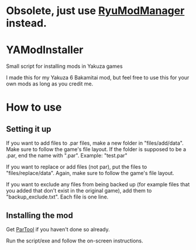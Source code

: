 # Obsolete, just use [RyuModManager](https://github.com/SutandoTsukai181/RyuModManager) instead. 

# YAModInstaller
Small script for installing mods in Yakuza games

I made this for my Yakuza 6 Bakamitai mod, but feel free to use this for your own mods as long as you credit me.

# How to use
## Setting it up
If you want to add files to .par files, make a new folder in "files/add/data". Make sure to follow the game's file layout. If the folder is supposed to be a .par, end the name with ".par". Example: "test.par"

If you want to replace or add files (not par), put the files to "files/replace/data". Again, make sure to follow the game's file layout. 

If you want to exclude any files from being backed up (for example files that you added that don't exist in the original game), add them to "backup_exclude.txt". Each file is one line.
## Installing the mod
Get [ParTool](https://github.com/Kaplas80/ParManager/releases) if you haven't done so already.

Run the script/exe and follow the on-screen instructions.

